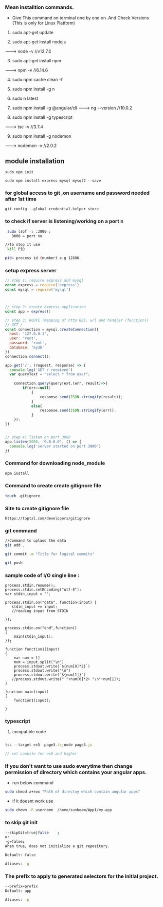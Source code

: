 ### Mean installtion commands.
- Give This command on terminal one by one on .And Check Versions
(This is only for Linux Platform)  

1. sudo apt-get update

2. sudo apt-get install nodejs

---> node -v  //v12.7.0 

3. sudo apt-get install npm

---> npm -v  //6.14.6

4. sudo npm cache clean  -f

5. sudo npm install -g  n

6. sudo n latest

7. sudo npm install  -g @angular/cli
---> ng --version //10.0.2

8. sudo npm install  -g typescript

---> tsc -v //3.7.4

9. sudo npm install  -g nodemon

---> nodemon -v //2.0.2

## module installation
```
sudo npm init

sudo npm install express mysql mysql2 --save

```
### for global access to git ,on username and password needed after 1st time 
```
git config --global credential.helper store

```
### to check if server is listening/working on a port n
```bash
 sudo lsof -i :3000 ;
   3000 = port no

//to stop it use
 kill PID

pid= process id (number) e.g 12806

```

### setup express server
```js
// step 1: require express and mysql
const express = require('express')
const mysql = require('mysql')



// step 2: create express application
const app = express()

// step 3: ROUTE (mapping of http GET, url and handler (function))
// GET /
const connection = mysql.createConnection({
  host: '127.0.0.1',
  user: 'root',
  password: 'root',
  database: 'mydb'
})
connection.connect();

app.get('/', (request, response) => {
  console.log('GET / received')
  var queryText = "select * from user";
    
    connection.query(queryText,(err, result)=>{
        if(err==null)
            {
                response.send(JSON.stringify(result));
            }
            else{
                response.send(JSON.stringify(err));
            }
    });
})


// step 4: listen on port 3000
app.listen(3000, '0.0.0.0', () => {
  console.log('server started on port 3000')
})
```



### Command for downloading node_module
```bash
npm install
```

### Command to create create gitignore file
```bash
touch .gitignore
```


### Site to create gitignore file
```
https://toptal.com/developers/gitignore
```
### git command

```bash
//Command to uplaod the data
git add .

git commit -m "Title for logical commits"

git push
```
### sample code of I/O single line :

```
process.stdin.resume();
process.stdin.setEncoding("utf-8");
var stdin_input = "";

process.stdin.on("data", function(input) {
   stdin_input += input;
   //reading input from STDIN

});

process.stdin.on("end",function()
{
    main(stdin_input);
});

function function1(input)
{
    var num = []
    num = input.split("\n")
    process.stdout.write(`${num[0]*2}`)
    process.stdout.write("\n")
    process.stdout.write(`${num[1]}`)
   //process.stdout.write(" "+num[0]*2+ "\n"+num[1]); 
}

function main(input)
{
    function1(input);

}
```


### typescript

1. compatible code
```ts

tsc --target es5  page3.ts;node page3.js

// set compile for es5 and higher
```
### If you don't want to use sudo everytime then change permission of directory which contains your angular apps.

- run below command
```bash
sudo chmod a+rwx "Path of directoy which contain angular apps"
```
- if it doesnt work use 
```bash
sudo chown -R username  /home/sunbeam/App1/my-app
```
###  to skip git init
```bash 
--skipGit=true|false	;
or 
-g=false;
When true, does not initialize a git repository.

Default: false

Aliases: -g

```
### The prefix to apply to generated selectors for the initial project.
```bash
--prefix=prefix	
Default: app

Aliases: -p

```


